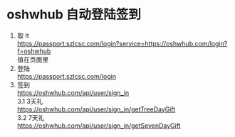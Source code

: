 # oshwhub 自动登陆签到

1. 取 lt  
   https://passport.szlcsc.com/login?service=https://oshwhub.com/login?f=oshwhub  
    值在页面里
2. 登陆  
   https://passport.szlcsc.com/login
3. 签到  
   https://oshwhub.com/api/user/sign_in  
3.1 3天礼  
https://oshwhub.com/api/user/sign_in/getTreeDayGift  
3.2  7天礼   
https://oshwhub.com/api/user/sign_in/getSevenDayGift
